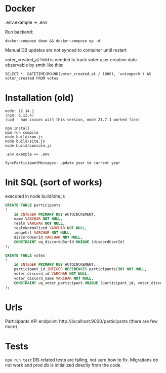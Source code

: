 # Docker
.env.example => .env

Run backend:

`docker-compose down && docker-compose up -d`

Manual DB updates are not synced to container until restart

voter_created_at field is needed to track voter user creation date.
observable by smth like this: 
```
SELECT *, DATETIME(ROUND(voter_created_at / 1000), 'unixepoch') AS voter_created FROM votes
```

# Installation (old)
```
node: 12.14.1
(npm: 6.13.4)
(upd - had issues with this version, node 21.7.1 worked fine)

npm install
npm run compile
node build/run.js
node build/site.js
node build/console.js

.env.example => .env

SyncParticipantMessages: update year to current year
```

# Init SQL (sort of works)
executed in node build/site.js
```sql
CREATE TABLE participants
(
    id INTEGER PRIMARY KEY AUTOINCREMENT,
    name VARCHAR NOT NULL,
    realm VARCHAR NOT NULL,
    realmNormalized VARCHAR NOT NULL,
    imageUrl VARCHAR NOT NULL,
    discordUserId VARCHAR NOT NULL,
    CONSTRAINT uq_discordUSerId UNIQUE (discordUserId)
);

CREATE TABLE votes
(
    id INTEGER PRIMARY KEY AUTOINCREMENT,
    participant_id INTEGER REFERENCES participants(id) NOT NULL,
    voter_discord_id VARCHAR NOT NULL,
    voter_discord_name VARCHAR NOT NULL,
    CONSTRAINT uq_voter_participant UNIQUE (participant_id, voter_discord_id)
);

```

# Urls
Participants API endpoint: http://localhost:9000/participants
(there are few more)

# Tests
`npm run test`
DB-related tests are failing, not sure how to fix. Migrations do not work and prod db is initialized directly from the code.